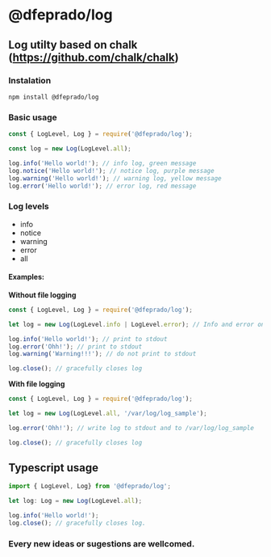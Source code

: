 # @dfeprado/log
## Log utilty based on chalk (https://github.com/chalk/chalk)

### Instalation
```
npm install @dfeprado/log
```

### Basic usage
```javascript
const { LogLevel, Log } = require('@dfeprado/log');

const log = new Log(LogLevel.all);

log.info('Hello world!'); // info log, green message
log.notice('Hello world!'); // notice log, purple message
log.warning('Hello world!'); // warning log, yellow message
log.error('Hello world!'); // error log, red message
```

### Log levels
- info
- notice
- warning
- error
- all

#### Examples:
**Without file logging**

```javascript
const { LogLevel, Log } = require('@dfeprado/log');

let log = new Log(LogLevel.info | LogLevel.error); // Info and error only

log.info('Hello world!'); // print to stdout
log.error('Ohh!'); // print to stdout
log.warning('Warning!!!'); // do not print to stdout

log.close(); // gracefully closes log
```

**With file logging**
```javascript
const { LogLevel, Log } = require('@dfeprado/log');

let log = new Log(LogLevel.all, '/var/log/log_sample');

log.error('Ohh!'); // write log to stdout and to /var/log/log_sample

log.close(); // gracefully closes log
```

## Typescript usage
```typescript
import { LogLevel, Log} from '@dfeprado/log';

let log: Log = new Log(LogLevel.all);

log.info('Hello world!');
log.close(); // gracefully closes log.
```

### Every new ideas or sugestions are wellcomed.